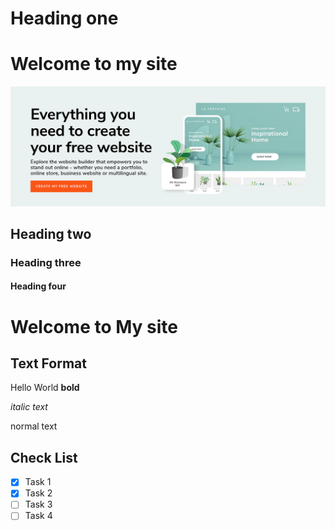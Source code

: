 # Heading one
# Welcome to my site
![alt text](image.png)
## Heading two
### Heading three
#### Heading four
# Welcome to My site

## Text Format
Hello World **bold**

*italic text*

normal text

## Check List
- [x] Task 1
- [x] Task 2
- [ ] Task 3
- [ ] Task 4